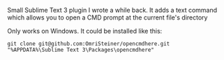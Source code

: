 Small Sublime Text 3 plugin I wrote a while back.
It adds a text command which allows you to open a CMD prompt at the current file's directory

Only works on Windows. It could be installed like this:
```
git clone git@github.com:OmriSteiner/opencmdhere.git "%APPDATA%\Sublime Text 3\Packages\opencmdhere"
```
